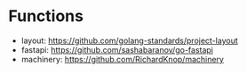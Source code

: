 
# Functions

- layout: https://github.com/golang-standards/project-layout
- fastapi: https://github.com/sashabaranov/go-fastapi
- machinery: https://github.com/RichardKnop/machinery